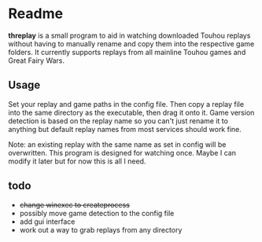 # Readme

**threplay** is a small program to aid in watching downloaded Touhou replays without having to manually rename and copy them into the respective game folders.
It currently supports replays from all mainline Touhou games and Great Fairy Wars.

## Usage

Set your replay and game paths in the config file. Then copy a replay file into the same directory as the executable, then drag it onto it. Game version detection is based on the replay name so you can't just rename it to anything but default replay names from most services should work fine.

Note: an existing replay with the same name as set in config will be overwritten. This program is designed for watching once. Maybe I can modify it later but for now this is all I need.

## todo

- ~~change winexec to createprocess~~
- possibly move game detection to the config file
- add gui interface
- work out a way to grab replays from any directory
